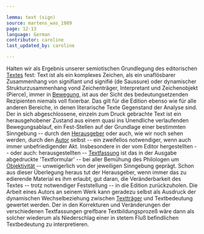 ```yaml
---

lemma: text (sign)
source: martens_was_1989
page: 12-13
language: German
contributor: caroline
last_updated_by: caroline

---
```


Halten wir als Ergebnis unserer semiotischen Grundlegung des editorischen [Textes](text.html) fest: Text ist als ein komplexes Zeichen, als ein unaflösbarer Zusammenhang von signifiant und signifié (de Saussure) oder dynamischer Strukturzusammenhang vond Zeichenträger, Interpretant und Zeichenobjekt (Pierce), immer in [Bewegung](textFluid.html), ist aus der Sicht des bedeutungsetzenden Rezipienten niemals voll fixierbar. Das gilt für die Edition ebenso wie für alle anderen Bereiche, in denen literarische Texte Gegenstand der Analyse sind. Der in sich abgeschlossene, einzeln zum Druck gebrachte Text ist ein herausgehobener Zustand aus einem quasi ins Unendliche verlaufenden Bewegungsablauf, ein Fest-Stellen auf der Grundlage einer bestimmten Sinngebung -- durch den [Herausgeber](editorScholarly.html) oder auch, wie wir noch sehen werden, durch den [Autor](author.html) selbst -- ein zweifellos notwendiger, wenn auch immer unbefriedigender Akt. Insbesondere in der vom Editor hergestellten -- oder auch: herausgestellten -- [Textfassung](version.html) ist das in der Ausgabe abgedruckte 'Textformular' -- bei aller Bemühung des Philologen um [Objektivität](editingObjectivity.html) -- unweigerlich von der jeweiligen Sinngebung geprägt. Schon aus dieser Überlegung heraus tut der Herausgeber, wenn immer das zu edierende Material es ihm erlaubt, gut daran, die Veränderbarkeit des Textes -- trotz notwendiger Feststellung -- in die Edition zurückzuholen. Die Arbeit eines Autors an seinem Werk kann geradezu selbst als Ausdruck der dynamischen Wechselbeziehung zwischen [Textträger](textCarrier.html) und Textbedeutung gewertet werden. Der in den Korrekturen und Veränderungen der verschiedenen Textfassungen greifbare Textbildungsprozeß wäre dann als solcher wiederum als Niederschlag einer in stetem Fluß befindlichen Textbedeutung zu interpretieren.
